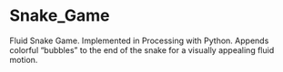 # Snake_Game
Fluid Snake Game. Implemented in Processing with Python.
Appends colorful “bubbles” to the end of the snake for a visually appealing fluid motion.
